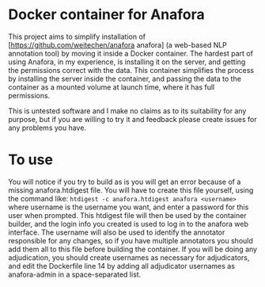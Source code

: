 # Docker container for Anafora

This project aims to simplify installation of [https://github.com/weitechen/anafora anafora] (a web-based NLP annotation tool) by moving it inside a Docker container. The hardest part of using Anafora, in my experience, is installing it on the server, and getting the permissions correct with the data. This container simplifies the process by installing the server inside the container, and passing the data to the container as a mounted volume at launch time, where it has full permissions.

This is untested software and I make no claims as to its suitability for any purpose, but if you are willing to try it and feedback please create issues for any problems you have.

# To use
You will notice if you try to build as is you will get an error because of a missing anafora.htdigest file. You will have to create this file yourself, using the command like:
```htdigest -c anafora.htdigest anafora <username>```
where username is the username you want, and enter a password for this user when prompted. This htdigest file will then be used by the container builder, and the login info you created is used to log in to the anafora web interface. The username will also be used to identify the annotator responsible for any changes, so if you have multiple annotators you should add them all to this file before building the container. If you will be doing any adjudication, you should create usernames as necessary for adjudicators, and edit the Dockerfile line 14 by adding all adjudicator usernames as anafora-admin in a space-separated list.


